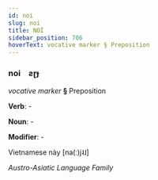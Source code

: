 ```yaml
---
id: noi
slug: noi
title: NOİ
sidebar_position: 706
hoverText: vocative marker § Preposition
---
```


### noi&emsp;<span kind="abugida">ƨɽɟ</span>

*vocative marker* **§** Preposition

**Verb**: -

**Noun**: -

**Modifier**: -

Vietnamese này [na(ː)j˨˩]

*Austro-Asiatic Language Family*